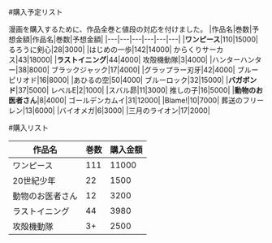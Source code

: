 
#購入予定リスト

漫画を購入するために、作品全巻と値段の対応を付けました。
|作品名|巻数|予想金額|作品名|巻数|予想金額|
|---|---|---|---|---|---|
|**ワンピース**|110|15000|    るろうに剣心|28|3000|
|はじめの一歩|142|14000|  からくりサーカス|43|18000|
|**ラストイニング**|44|4000|  攻殻機動隊|3|4000|
|ハンターハンター|38|8000|  ブラックジャック|17|4000|
|グラップラー刃牙|42|4000|  ブルーピリオド|16|8000|
|あひるの空|50|4000|      ブルーロック|32|15000|
|**バガボンド**|37|5000|      レベルE|2|1000|
|スバル昴|11|3000|        推しの子|16|5000|
|**動物のお医者さん**|8|4000|  ゴールデンカムイ|31|12000|
|Blame!|10|7000|          葬送のフリーレン|13|6000|
|バイオメガ|6|3000|
|三月のライオン|17|2000|

#購入リスト

|作品名|巻数|購入金額|
|---|---|---|
|ワンピース|111|11000|   
|20世紀少年|22|1500|  
|動物のお医者さん|12|3200| 
|ラストイニング|44|3980| 
|攻殻機動隊|3+|2500| 
